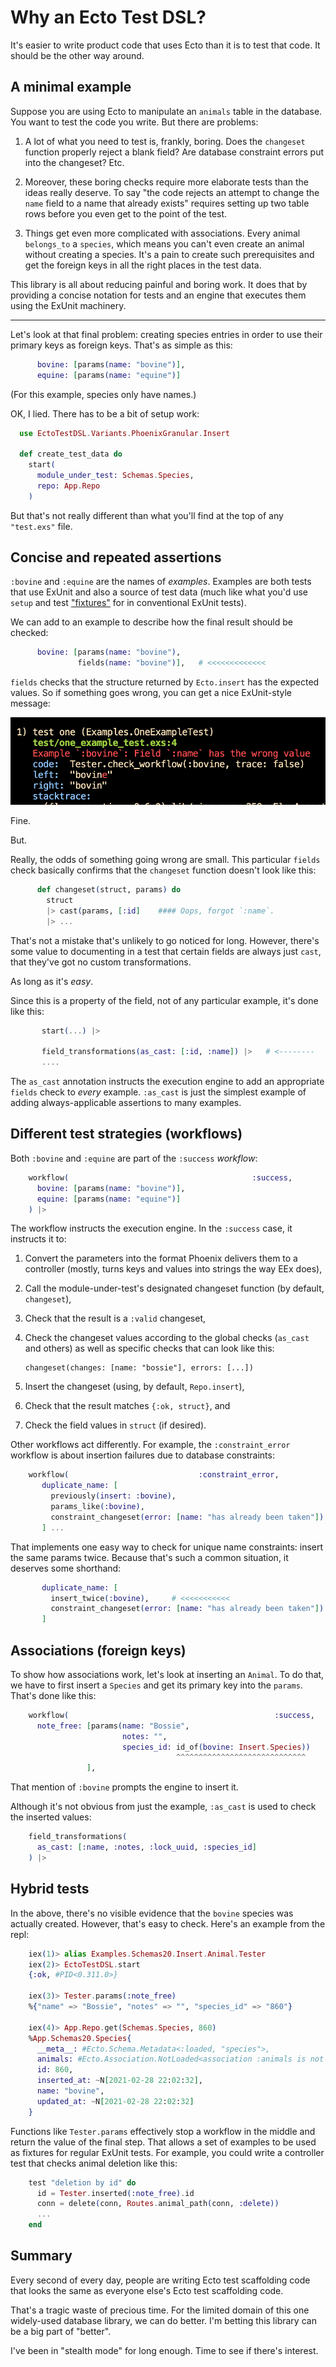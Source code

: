 # Why an Ecto Test DSL?

It's easier to write product code that uses Ecto than it is to test that
code. It should be the other way around.

## A minimal example

Suppose you are using Ecto to manipulate an `animals` table in the
database. You want to test the code you write. But there are
problems:

1. A lot of what you need to test is, frankly, boring. Does the
   `changeset` function properly reject a blank field? Are database
   constraint errors put into the changeset? Etc.
   
2. Moreover, these boring checks require more elaborate tests than the
   ideas really deserve. To say "the code rejects an attempt to change the `name` field
   to a name that already exists" requires setting up two
   table rows before you even get to the point of the test.
   
3. Things get even more complicated with associations. Every animal
   `belongs_to` a `species`, which means you can't even create an
   animal without creating a species. It's a pain to create such
   prerequisites and get the foreign keys in all the right places in
   the test data.
   
This library is all about reducing painful and boring work. It does
that by providing a concise notation for tests and an engine that
executes them using the ExUnit machinery. 

---------

Let's look at that final problem: creating species entries in order to
use their primary keys as foreign keys. That's as simple as this:


```elixir
      bovine: [params(name: "bovine")],
      equine: [params(name: "equine")]
```

(For this example, species only have names.)

OK, I lied. There has to be a bit of setup work:

```elixir
  use EctoTestDSL.Variants.PhoenixGranular.Insert

  def create_test_data do 
    start(
      module_under_test: Schemas.Species,
      repo: App.Repo
    )
```

But that's not really different than what you'll find at the top of
any `"test.exs"` file.

## Concise and repeated assertions

`:bovine` and `:equine` are the names of *examples*. Examples are both
tests that use ExUnit and also a source of test data (much like what
you'd use `setup` and test
["fixtures"](https://en.wikipedia.org/wiki/Test_fixture#Software) for
in conventional ExUnit tests).

We can add to an example to describe how the final result should be
checked:

```elixir
      bovine: [params(name: "bovine"),
               fields(name: "bovine")],   # <<<<<<<<<<<<<
```

`fields` checks that the structure returned by `Ecto.insert` has the
expected values. So if something goes wrong, you can get a nice ExUnit-style message:

![](pics/exunit-error.png)

Fine. 

But.

Really, the odds of something going wrong are small. This particular
`fields` check basically confirms that the `changeset` function
doesn't look like this:

```elixir
      def changeset(struct, params) do 
        struct
        |> cast(params, [:id]    #### Oops, forgot `:name`.
        |> ...
```

That's not a mistake that's unlikely to go noticed for long. However,
there's some value to documenting in a test that certain fields are
always just `cast`, that they've got no custom transformations.

As long as it's *easy*.

Since this is a property of the field, not of any particular example,
it's done like this:
   
```elixir
       start(...) |> 
       
       field_transformations(as_cast: [:id, :name]) |>   # <--------
       ....
```
   

The `as_cast` annotation instructs the execution engine to add an
appropriate `fields` check to *every* example. `:as_cast` is just the
simplest example of adding always-applicable assertions to many
examples.

## Different test strategies (workflows)

Both `:bovine` and `:equine` are part of the `:success`
*workflow*:

```elixir
    workflow(                                         :success,
      bovine: [params(name: "bovine")],
      equine: [params(name: "equine")]
    ) |> 
```

The workflow instructs the execution engine. In the `:success` case, it instructs it to:

1. Convert the parameters into the format Phoenix delivers them to a
   controller (mostly, turns keys and values into strings the
   way EEx does), 
   
2. Call the module-under-test's designated changeset function (by default, `changeset`), 

3. Check that the result is a `:valid` changeset, 

4. Check the changeset values according to the global checks
   (`as_cast` and others) as well as specific checks that can look
   like this:
   
       changeset(changes: [name: "bossie"], errors: [...])
       
5. Insert the changeset (using, by default, `Repo.insert`),

6. Check that the result matches `{:ok, struct}`, and

7. Check the field values in `struct` (if desired).

Other workflows act differently. For example, the `:constraint_error` workflow
is about insertion failures due to database constraints:


```elixir
    workflow(                             :constraint_error,
       duplicate_name: [
         previously(insert: :bovine),
         params_like(:bovine),
         constraint_changeset(error: [name: "has already been taken"])
       ] ...
```

That implements one easy way to check for unique name constraints:
insert the same params twice. Because that's such a common situation,
it deserves some shorthand:

```elixir
       duplicate_name: [
         insert_twice(:bovine),     # <<<<<<<<<<<
         constraint_changeset(error: [name: "has already been taken"])
       ]
```

## Associations (foreign keys)

To show how associations work, let's look at inserting an `Animal`. To
do that, we have to first insert a `Species` and get its primary key
into the `params`. That's done like this:

```elixir
    workflow(                                              :success,
      note_free: [params(name: "Bossie",
                         notes: "",
                         species_id: id_of(bovine: Insert.Species))
                                     ^^^^^^^^^^^^^^^^^^^^^^^^^^^^^
                 ],
```

That mention of `:bovine` prompts the engine to insert it.

Although it's not obvious from just the example, `:as_cast` is used to
check the inserted values:
                 
```elixir
    field_transformations(
      as_cast: [:name, :notes, :lock_uuid, :species_id]
    ) |>
```

## Hybrid tests

In the above, there's no visible evidence that the `bovine` species was actually
created. However, that's easy to check. Here's an example from the repl:

```elixir
    iex(1)> alias Examples.Schemas20.Insert.Animal.Tester
    iex(2)> EctoTestDSL.start
    {:ok, #PID<0.311.0>}
    
    iex(3)> Tester.params(:note_free)
    %{"name" => "Bossie", "notes" => "", "species_id" => "860"}
    
    iex(4)> App.Repo.get(Schemas.Species, 860)
    %App.Schemas20.Species{
      __meta__: #Ecto.Schema.Metadata<:loaded, "species">,
      animals: #Ecto.Association.NotLoaded<association :animals is not loaded>,
      id: 860,
      inserted_at: ~N[2021-02-28 22:02:32],
      name: "bovine",
      updated_at: ~N[2021-02-28 22:02:32]
    }
```

Functions like `Tester.params` effectively stop a workflow in the
middle and return the value of the final step. That allows a set of
examples to be used as fixtures for regular ExUnit tests. For
example, you could write a controller test that checks animal deletion
like this:


```elixir
    test "deletion by id" do 
      id = Tester.inserted(:note_free).id
      conn = delete(conn, Routes.animal_path(conn, :delete))
      ...
    end
```

## Summary

Every second of every day, people are writing Ecto test scaffolding code
that looks the same as everyone else's Ecto test scaffolding code.

That's a tragic waste of precious time. For the limited domain of
this one widely-used database library, we can do better. I'm betting this
library can be a big part of "better".

I've been in "stealth mode" for long enough. Time to see if there's interest.

